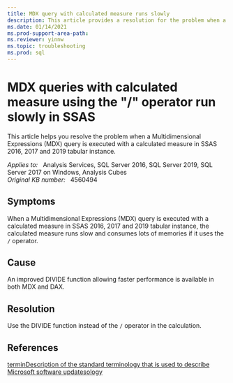 ```yaml
---
title: MDX query with calculated measure runs slowly
description: This article provides a resolution for the problem when a Multidimensional Expressions (MDX) query is executed with a calculated measure in SSAS 2016, 2017 and 2019 tabular instance.
ms.date: 01/14/2021
ms.prod-support-area-path: 
ms.reviewer: yinnw
ms.topic: troubleshooting
ms.prod: sql 
---
```

# MDX queries with calculated measure using the "/" operator run slowly in SSAS

This article helps you resolve the problem when a Multidimensional Expressions (MDX) query is executed with a calculated measure in SSAS 2016, 2017 and 2019 tabular instance.

_Applies to:_ &nbsp; Analysis Services, SQL Server 2016, SQL Server 2019, SQL Server 2017 on Windows, Analysis Cubes  
_Original KB number:_ &nbsp; 4560494

## Symptoms

When a Multidimensional Expressions (MDX) query is executed with a calculated measure in SSAS 2016, 2017 and 2019 tabular instance, the calculated measure runs slow and consumes lots of memories if it uses the `/` operator.

## Cause

An improved DIVIDE function allowing faster performance is available in both MDX and DAX. ​

## Resolution

Use the DIVIDE function instead of the `/` operator in the calculation.

## References

[terminDescription of the standard terminology that is used to describe Microsoft software updatesology](/troubleshoot/windows-client/deployment/standard-terminology-software-updates)
